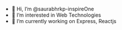 - 👋 Hi, I’m @saurabhrkp-inspireOne
- 👀 I’m interested in Web Technologies 
- 🌱 I’m currently working on Express, Reactjs

<!---
saurabhrkp-inspireOne/saurabhrkp-inspireOne is a ✨ special ✨ repository because its `README.md` (this file) appears on your GitHub profile.
You can click the Preview link to take a look at your changes.
--->
